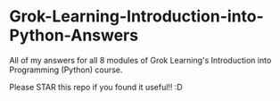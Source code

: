 # Grok-Learning-Introduction-into-Python-Answers
All of my answers for all 8 modules of Grok Learning's Introduction into Programming (Python) course.

Please STAR this repo if you found it useful!! :D

